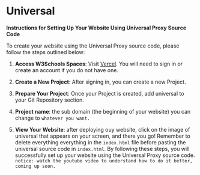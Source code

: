 # Universal
**Instructions for Setting Up Your Website Using Universal Proxy Source Code**

To create your website using the Universal Proxy source code, please follow the steps outlined below:

1. **Access W3Schools Spaces**: Visit [Vercel](https://vercel.com/). You will need to sign in or create an account if you do not have one.

2. **Create a New Project**: After signing in, you can create a new Project.

3. **Prepare Your Project**: Once your Project is created, add universal to your Git Repository section.

4. **Project name**: the sub domain (the beginning of your website) you can change to `whatever you want.`

5. **View Your Website**: after deploying ouy website, click on the image of universal that appears on your screen, and there you go!
Remember to delete everything everything in the `index.html` file before pasting the universal source code in `index.html`.
By following these steps, you will successfully set up your website using the Universal Proxy source code.
`notice: watch the youtube video to understand how to do it better, coming up soon.`
